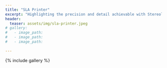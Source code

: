 ```yaml
---
title: "SLA Printer"
excerpt: "Highlighting the precision and detail achievable with Stereolithography (SLA) 3D printing technology."
header:
  teaser: assets/img/sla-printer.jpeg
# gallery:
#   - image_path: 
#   - image_path: 
#   - image_path: 
   
---
```

{% include gallery %}